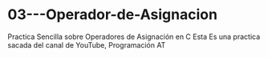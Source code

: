 # 03---Operador-de-Asignacion
Practica Sencilla sobre Operadores de Asignación en C Esta Es una practica sacada del canal de YouTube, Programación AT
